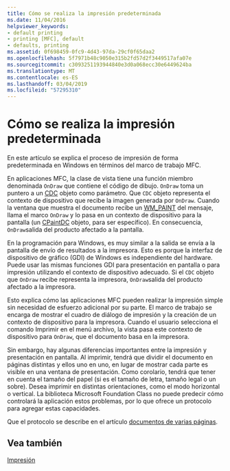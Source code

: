 ```yaml
---
title: Cómo se realiza la impresión predeterminada
ms.date: 11/04/2016
helpviewer_keywords:
- default printing
- printing [MFC], default
- defaults, printing
ms.assetid: 0f698459-0fc9-4d43-97da-29cf0f65daa2
ms.openlocfilehash: 5f7971b48c9050e315b2fd57d2f3449517afa07e
ms.sourcegitcommit: c3093251193944840e3d0a068ecc30e6449624ba
ms.translationtype: MT
ms.contentlocale: es-ES
ms.lasthandoff: 03/04/2019
ms.locfileid: "57295310"
---
```

# <a name="how-default-printing-is-done"></a>Cómo se realiza la impresión predeterminada

En este artículo se explica el proceso de impresión de forma predeterminada en Windows en términos del marco de trabajo MFC.

En aplicaciones MFC, la clase de vista tiene una función miembro denominada `OnDraw` que contiene el código de dibujo. `OnDraw` toma un puntero a un [CDC](../mfc/reference/cdc-class.md) objeto como parámetro. Que `CDC` objeto representa el contexto de dispositivo que recibe la imagen generada por `OnDraw`. Cuando la ventana que muestra el documento recibe un [WM_PAINT](/windows/desktop/gdi/wm-paint) del mensaje, llama el marco `OnDraw` y lo pasa en un contexto de dispositivo para la pantalla (un [CPaintDC](../mfc/reference/cpaintdc-class.md) objeto, para ser específico). En consecuencia, `OnDraw`salida del producto afectado a la pantalla.

En la programación para Windows, es muy similar a la salida se envía a la pantalla de envío de resultados a la impresora. Esto es porque la interfaz de dispositivo de gráfico (GDI) de Windows es independiente del hardware. Puede usar las mismas funciones GDI para presentación en pantalla o para impresión utilizando el contexto de dispositivo adecuado. Si el `CDC` objeto que `OnDraw` recibe representa la impresora, `OnDraw`salida del producto afectado a la impresora.

Esto explica cómo las aplicaciones MFC pueden realizar la impresión simple sin necesidad de esfuerzo adicional por su parte. El marco de trabajo se encarga de mostrar el cuadro de diálogo de impresión y la creación de un contexto de dispositivo para la impresora. Cuando el usuario selecciona el comando Imprimir en el menú archivo, la vista pasa este contexto de dispositivo para `OnDraw`, que el documento basa en la impresora.

Sin embargo, hay algunas diferencias importantes entre la impresión y presentación en pantalla. Al imprimir, tendrá que dividir el documento en páginas distintas y ellos uno en uno, en lugar de mostrar cada parte es visible en una ventana de presentación. Como corolario, tendrá que tener en cuenta el tamaño del papel (si es el tamaño de letra, tamaño legal o un sobre). Desea imprimir en distintas orientaciones, como el modo horizontal o vertical. La biblioteca Microsoft Foundation Class no puede predecir cómo controlará la aplicación estos problemas, por lo que ofrece un protocolo para agregar estas capacidades.

Que el protocolo se describe en el artículo [documentos de varias páginas](../mfc/multipage-documents.md).

## <a name="see-also"></a>Vea también

[Impresión](../mfc/printing.md)
